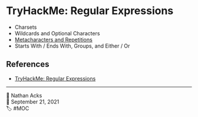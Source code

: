# TryHackMe: Regular Expressions

* Charsets
* Wildcards and Optional Characters
* [Metacharacters and Repetitions](../log/2021-09-21%20TryHackMe%20-%20Pre%20Security%20(Supplements).md)
* Starts With / Ends With, Groups, and Either / Or

## References

* [TryHackMe: Regular Expressions](https://tryhackme.com/room/catregex)

- - - -

👤 Nathan Acks  
📅 September 21, 2021  
🏷️ #MOC

